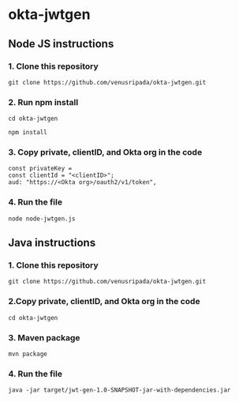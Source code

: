 # okta-jwtgen

## Node JS instructions
### 1. Clone this repository
```
git clone https://github.com/venusripada/okta-jwtgen.git
```
### 2. Run npm install
```
cd okta-jwtgen

npm install
```
### 3. Copy private, clientID, and Okta org in the code 
```
const privateKey = 
const clientId = "<clientID>";
aud: "https://<Okta org>/oauth2/v1/token",
```
### 4. Run the file 
```
node node-jwtgen.js
```


## Java instructions
### 1. Clone this repository
```
git clone https://github.com/venusripada/okta-jwtgen.git
```
### 2.Copy private, clientID, and Okta org in the code 
```
cd okta-jwtgen

```
### 3. Maven package
```
mvn package

```
### 4. Run the file 
```
java -jar target/jwt-gen-1.0-SNAPSHOT-jar-with-dependencies.jar
```
